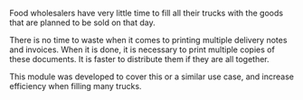 Food wholesalers have very little time to fill all their trucks with the goods that are planned to be sold on that day.

There is no time to waste when it comes to printing multiple delivery notes and invoices. When it is done, it is necessary to print multiple copies of these documents. It is faster to distribute them if they are all together.

This module was developed to cover this or a similar use case, and increase efficiency when filling many trucks.
